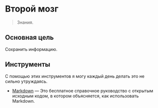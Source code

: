 
# Второй мозг

> Знания.

## Основная цель

Сохранить информацию.

## Инструменты

С помощью этих инструментов я могу каждый день делать это не сильно утруждаясь.

- [Markdown](https://www.markdownguide.org) — Это бесплатное справочное руководство с открытым исходным кодом, в котором объясняется, как использовать Markdown.
